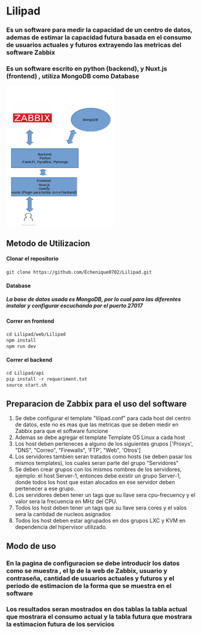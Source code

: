 # Lilipad #

### Es un software para medir la capacidad de un centro de datos, ademas de estimar la capacidad futura basada en el consumo de usuarios actuales y futuros extrayendo las metricas del software Zabbix ###
### Es un software escrito en python (backend), y Nuxt.js (frontend) , utiliza MongoDB como Database ###
<img src="./src/images/Lilipad.png" />

## Metodo de Utilizacion ##

#### Clonar el repositorio ####
```console
git clone https://github.com/Echenique0702/Lilipad.git
```


#### Database ####
#####  La base de datos usada es MongoDB, por lo cual para las diferentes instalar y configurar escuchando por el puerto 27017 #####


#### Correr en frontend ####

```console
cd Lilipad/web/Lilipad
npm install
npm run dev
```

#### Correr el backend ####

```console
cd Lilipad/api
pip install -r requeriment.txt
source start.sh
```



## Preparacion de Zabbix para el uso del software ##

1. Se debe configurar el template "lilipad.conf" para cada host del centro de datos, este no es mas que las metricas que se deben medir en Zabbix para que el software funcione
2. Ademas se debe agregar el template Template OS Linux  a cada host
3. Los host deben perteneces a alguno de los siguientes grupos ['Proxys', "DNS", "Correo", "Firewalls", 'FTP', "Web", 'Otros']
4. Los servidores tambien seran tratados como hosts (se deben pasar los mismos templates), los cuales seran parte del grupo "Servidores"
5. Se deben crear grupos con los mismos nombres de los servidores, ejemplo: el host Server-1, entonces debe existir un grupo Server-1, donde todos los host que estan alocados en ese servidor deben pertenecer a ese grupo.
6. Los servidores deben tener un tags que su llave sera cpu-frecuency y el valor sera la frecuencia en MHz del CPU.
7. Todos los host deben tener un tags que su llave sera cores y el valos sera la cantidad de nucleos asignados
8. Todos los host deben estar agrupados en dos grupos LXC y KVM en dependencia del hipervisor utilizado.

## Modo de uso ##

### En la pagina de configuracion se debe introducir los datos como se muestra , el Ip de la web de Zabbix, usuario y contraseña, cantidad de usuarios actuales y futuros y el periodo de estimacion de la forma que se muestra en el software ###
### Los resultados seran mostrados en dos tablas la tabla actual que mostrara el consumo actual y la tabla futura que mostrara la estimacion futura de los servicios ###